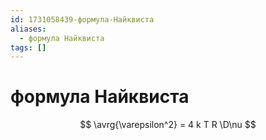 ```yaml
---
id: 1731058439-формула-Найквиста
aliases:
  - формула Найквиста
tags: []
---
```


# формула Найквиста
$$
\avrg{\varepsilon^2} = 4 k T R \D\nu
$$
